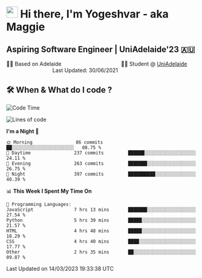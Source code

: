 <h1><img src="https://emojis.slackmojis.com/emojis/images/1531849430/4246/blob-sunglasses.gif?1531849430" width="30"/> Hi there, I'm Yogeshvar - aka Maggie</h1>

## Aspiring Software Engineer | UniAdelaide'23 🇦🇺  
🏂🏻  Based on Adelaide &nbsp;&nbsp;&nbsp;&nbsp;&nbsp;&nbsp;&nbsp;&nbsp;&nbsp;&nbsp;&nbsp;&nbsp;&nbsp;&nbsp;&nbsp;&nbsp;&nbsp;&nbsp;&nbsp;&nbsp;&nbsp;&nbsp;&nbsp;&nbsp;&nbsp;&nbsp;&nbsp;&nbsp;&nbsp;&nbsp;&nbsp;&nbsp;&nbsp;&nbsp;&nbsp;&nbsp;&nbsp;&nbsp;&nbsp;👨‍💻 Student @ [UniAdelaide](https://www.adelaide.edu.au)   &nbsp;&nbsp;&nbsp;&nbsp;&nbsp;&nbsp;&nbsp;&nbsp;&nbsp;&nbsp;&nbsp;&nbsp;&nbsp;&nbsp;&nbsp;&nbsp;&nbsp;&nbsp;&nbsp;&nbsp;&nbsp;&nbsp;&nbsp;&nbsp;&nbsp;&nbsp;&nbsp;&nbsp;&nbsp;&nbsp;&nbsp;Last Updated: 30/06/2021

## 🛠 When & What do I code ?  

<!--START_SECTION:waka-->
![Code Time](http://img.shields.io/badge/Code%20Time-2%2C003%20hrs%2021%20mins-blue)

![Lines of code](https://img.shields.io/badge/From%20Hello%20World%20I%27ve%20Written-3.6%20million%20lines%20of%20code-blue)

**I'm a Night 🦉** 

```text
🌞 Morning                86 commits          ██░░░░░░░░░░░░░░░░░░░░░░░   08.75 % 
🌆 Daytime                237 commits         ██████░░░░░░░░░░░░░░░░░░░   24.11 % 
🌃 Evening                263 commits         ███████░░░░░░░░░░░░░░░░░░   26.75 % 
🌙 Night                  397 commits         ██████████░░░░░░░░░░░░░░░   40.39 % 
```


📊 **This Week I Spent My Time On** 

```text
💬 Programming Languages: 
JavaScript               7 hrs 13 mins       ███████░░░░░░░░░░░░░░░░░░   27.54 % 
Python                   5 hrs 39 mins       █████░░░░░░░░░░░░░░░░░░░░   21.57 % 
HTML                     4 hrs 48 mins       █████░░░░░░░░░░░░░░░░░░░░   18.29 % 
CSS                      4 hrs 40 mins       ████░░░░░░░░░░░░░░░░░░░░░   17.77 % 
Other                    2 hrs 35 mins       ██░░░░░░░░░░░░░░░░░░░░░░░   09.87 % 
```


 Last Updated on 14/03/2023 19:33:38 UTC
<!--END_SECTION:waka-->

